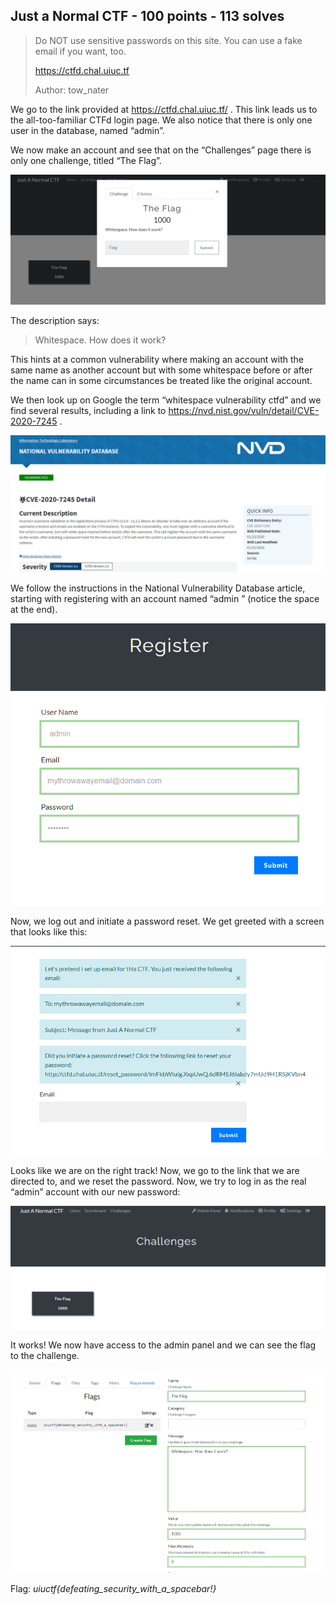 ## Just a Normal CTF - 100 points - 113 solves

>Do NOT use sensitive passwords on this site. You can use a fake email if you want, too.
>
>https://ctfd.chal.uiuc.tf
>
>Author: tow_nater

We go to the link provided at https://ctfd.chal.uiuc.tf/ . This link leads us to the all-too-familiar CTFd login page. We also notice that there is only one user in the database, named “admin”.

We now make an account and see that on the “Challenges” page there is only one challenge, titled “The Flag”.

![](Images/just_a_normal_ctf/1.PNG)

The description says:

>Whitespace. How does it work?

This hints at a common vulnerability where making an account with the same name as another account but with some whitespace before or after the name can in some circumstances be treated like the original account.

We then look up on Google the term “whitespace vulnerability ctfd” and we find several results, including a link to https://nvd.nist.gov/vuln/detail/CVE-2020-7245 .

![](Images/just_a_normal_ctf/2.PNG)

We follow the instructions in the National Vulnerability Database article, starting with registering with an account named “admin ” (notice the space at the end).

![](Images/just_a_normal_ctf/3.PNG)

Now, we log out and initiate a password reset. We get greeted with a screen that looks like this:

![](Images/just_a_normal_ctf/4.PNG)

Looks like we are on the right track! Now, we go to the link that we are directed to, and we reset the password. Now, we try to log in as the real “admin” account with our new password:

![](Images/just_a_normal_ctf/5.PNG)

It works! We now have access to the admin panel and we can see the flag to the challenge.

![](Images/just_a_normal_ctf/6.PNG)

Flag: *uiuctf{defeating_security_with_a_spacebar!}*
